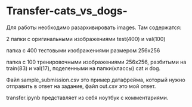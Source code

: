 # Transfer-cats_vs_dogs-

Для работы необходимо разархивировать images. Там содержатся: 

2 папки с оригинальными изображениями test(400) и val(100)

папка с 400 тестовыми изображениями размером 256х256
  
папка с 100 тренировочными изображениями 256х256, разбитыми на train(83) и val(17), поделенными на папки(классы) cat  и dog. 


Файл sample_submission.csv это пример датафрейма, который нужно отправить в ответ на задание, файл out.csv это мой ответ.

transfer.ipynb представляет из себя ноутбук с комментариями.
